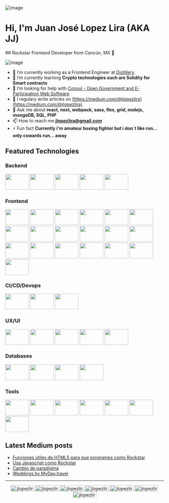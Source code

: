 ![image](https://pbs.twimg.com/profile_banners/14987953/1642787130/1500x500)




# Hi, I'm Juan José Lopez Lira (AKA JJ)
## Rockstar Frontend Developer from Cancún, MX 🤟


![image](https://komarev.com/ghpvc/?username=jlopezlira)


- 🔭 I’m currently working as a Frontend Engineer at [Distillery](http://distillery.com/).
- 🌱 I’m currently learning **Crypto technologies such are Solidity for Smart contracts**
- 🤝 I’m looking for help with [Consul - Open Government and E-Participation Web Software](https://github.com/jlopezlira/consul)
- 📝 I regulary write articles on [https://medium.com/@jlopezlira](https://medium.com/@jlopezlira)
- 💬 Ask me about **react, next, webpack, sass, flex, grid, nodejs, mongoDB, SQL, PHP**
- 📫 How to reach me **jlopezlira@gmail.com**
- ⚡ Fun fact **Currently i'm amateur boxing fighter but i don`t like run... only cowards run... away**

## Featured Technologies

### Backend

<p>
    <img src="https://cdn.jsdelivr.net/gh/devicons/devicon/icons/nodejs/nodejs-original-wordmark.svg" width="75" height="50px">
    <img src="https://cdn.jsdelivr.net/gh/devicons/devicon/icons/express/express-original-wordmark.svg" width="75" height="50px">
    <img src="https://cdn.jsdelivr.net/gh/devicons/devicon/icons/nestjs/nestjs-plain.svg" width="75" height="50px">
    <img src="https://cdn.jsdelivr.net/gh/devicons/devicon/icons/laravel/laravel-plain-wordmark.svg" width="75" height="50px">
    <img src="https://cdn.jsdelivr.net/gh/devicons/devicon/icons/graphql/graphql-plain-wordmark.svg" width="75" height="50px">
</p>

### Frontend
<p>
    <img src="https://cdn.jsdelivr.net/gh/devicons/devicon/icons/html5/html5-original-wordmark.svg" width="75" height="50px">
    <img src="https://cdn.jsdelivr.net/gh/devicons/devicon/icons/css3/css3-original-wordmark.svg" width="75" height="50px">
    <img src="https://cdn.jsdelivr.net/gh/devicons/devicon/icons/sass/sass-original.svg" width="75" height="50px">
    <img src="https://cdn.jsdelivr.net/gh/devicons/devicon/icons/materialui/materialui-original.svg" width="75" height="50px">
    <img src="https://cdn.jsdelivr.net/gh/devicons/devicon/icons/tailwindcss/tailwindcss-original-wordmark.svg" width="75" height="50px">
    <img src="https://cdn.jsdelivr.net/gh/devicons/devicon/icons/javascript/javascript-plain.svg" width="75" height="50px">
    <img src="https://cdn.jsdelivr.net/gh/devicons/devicon/icons/typescript/typescript-plain.svg" width="75" height="50px">
    <img src="https://cdn.jsdelivr.net/gh/devicons/devicon/icons/webpack/webpack-original-wordmark.svg" width="75" height="50px">
    <img src="https://cdn.jsdelivr.net/gh/devicons/devicon/icons/react/react-original-wordmark.svg" width="75" height="50px">
    <img src="https://cdn.jsdelivr.net/gh/devicons/devicon/icons/nextjs/nextjs-original-wordmark.svg" width="75" height="50px">
    <img src="https://cdn.jsdelivr.net/gh/devicons/devicon/icons/redux/redux-original.svg" width="75" height="50px">
    <img src="https://cdn.jsdelivr.net/gh/devicons/devicon/icons/vuejs/vuejs-original-wordmark.svg" width="75" height="50px">
    <img src="https://cdn.jsdelivr.net/gh/devicons/devicon/icons/nuxtjs/nuxtjs-plain-wordmark.svg" width="75" height="50px">
    <img src="https://cdn.jsdelivr.net/gh/devicons/devicon/icons/angularjs/angularjs-original.svg" width="75" height="50px">
    <img src="https://cdn.jsdelivr.net/gh/devicons/devicon/icons/jest/jest-plain.svg" width="75" height="50px">
    <img src="https://cdn.jsdelivr.net/gh/devicons/devicon/icons/storybook/storybook-original-wordmark.svg" width="75" height="50px">
    <img src="https://cdn.jsdelivr.net/gh/devicons/devicon/icons/handlebars/handlebars-original-wordmark.svg" width="75" height="50px">
    <img src="https://cdn.jsdelivr.net/gh/devicons/devicon/icons/woocommerce/woocommerce-original-wordmark.svg" width="75" height="50px">
    <img src="https://cdn.jsdelivr.net/gh/devicons/devicon/icons/wordpress/wordpress-original.svg" width="75" height="50px">
</p>

### CI/CD/Devops

<p>
    <img src="https://cdn.jsdelivr.net/gh/devicons/devicon/icons/docker/docker-original-wordmark.svg" width="75" height="50px">
    <img src="https://cdn.jsdelivr.net/gh/devicons/devicon/icons/googlecloud/googlecloud-original-wordmark.svg" width="75" height="50px">
    <img src="https://cdn.jsdelivr.net/gh/devicons/devicon/icons/heroku/heroku-plain-wordmark.svg" width="75" height="50px">
</p>

### UX/UI

<p>
    <img src="https://cdn.jsdelivr.net/gh/devicons/devicon/icons/figma/figma-original.svg" width="75" height="50px">
    <img src="https://cdn.jsdelivr.net/gh/devicons/devicon/icons/sketch/sketch-original-wordmark.svg" width="75" height="50px">
    <img src="https://cdn.jsdelivr.net/gh/devicons/devicon/icons/illustrator/illustrator-plain.svg" width="75" height="50px">
    <img src="https://cdn.jsdelivr.net/gh/devicons/devicon/icons/photoshop/photoshop-plain.svg" width="75" height="50px">
    <img src="https://cdn.jsdelivr.net/gh/devicons/devicon/icons/xd/xd-plain.svg" width="75" height="50px">
</p>

### Databases

<p>
    <img src="https://cdn.jsdelivr.net/gh/devicons/devicon/icons/mongodb/mongodb-original-wordmark.svg" width="75" height="50px">
    <img src="https://cdn.jsdelivr.net/gh/devicons/devicon/icons/firebase/firebase-plain-wordmark.svg" width="75" height="50px">
    <img src="https://cdn.jsdelivr.net/gh/devicons/devicon/icons/mysql/mysql-original-wordmark.svg" width="75" height="50px">
    <img src="https://cdn.jsdelivr.net/gh/devicons/devicon/icons/postgresql/postgresql-original-wordmark.svg" width="75" height="50px">
</p>

### Tools

<p>
    <img src="https://cdn.jsdelivr.net/gh/devicons/devicon/icons/vscode/vscode-original-wordmark.svg" width="75" height="50px">
    <img src="https://cdn.jsdelivr.net/gh/devicons/devicon/icons/github/github-original-wordmark.svg" width="75" height="50px">
    <img src="https://cdn.jsdelivr.net/gh/devicons/devicon/icons/git/git-original-wordmark.svg" width="75" height="50px">
    <img src="https://cdn.jsdelivr.net/gh/devicons/devicon/icons/markdown/markdown-original.svg" width="75" height="50px">
    <img src="https://cdn.jsdelivr.net/gh/devicons/devicon/icons/npm/npm-original-wordmark.svg" width="75" height="50px">
    <img src="https://cdn.jsdelivr.net/gh/devicons/devicon/icons/slack/slack-original-wordmark.svg" width="75" height="50px">
    <img src="https://cdn.jsdelivr.net/gh/devicons/devicon/icons/trello/trello-plain-wordmark.svg" width="75" height="50px">
</p>


## Latest Medium posts
<!-- BLOG-POST-LIST:START -->
- [Funciones útiles de HTML5 para que programes como Rockstar](https://medium.com/@jlopezlira/funciones-%C3%BAtiles-de-html5-para-que-programes-como-rockstar-af917ac7dfa5?source=rss-f7cf1e9f409a------2)
- [Usa Javascript como Rockstar](https://medium.com/@jlopezlira/usa-javascript-como-rockstar-5f0583e2f75b?source=rss-f7cf1e9f409a------2)
- [Cambio de paradigma](https://medium.com/@jlopezlira/cambio-de-paradigma-809963ed007e?source=rss-f7cf1e9f409a------2)
- [Weddings by MyDay.travel](https://medium.com/@jlopezlira/weddings-by-myday-travel-af67b43f0db3?source=rss-f7cf1e9f409a------2)
<!-- BLOG-POST-LIST:END -->

----

<center>
    <a href="https://dev.to/jlopezlira" target="blank">
        <img align="center" src="https://cdn.jsdelivr.net/npm/simple-icons@3.0.1/icons/dev-dot-to.svg" alt="jlopezlira" height="20" width="75" />
    </a>
    <a href="https://twitter.com/jlopezlira" target="blank">
        <img align="center" src="https://cdn.jsdelivr.net/npm/simple-icons@3.0.1/icons/twitter.svg" alt="jlopezlira" height="20" width="75" />
    </a>
    <a href="https://linkedin.com/in/jlopezlira" target="blank">
        <img align="center" src="https://cdn.jsdelivr.net/npm/simple-icons@3.0.1/icons/linkedin.svg" alt="jlopezlira" height="20" width="75" />
    </a>
    <a href="https://stackoverflow.com/users/13156125" target="blank">
        <img align="center" src="https://cdn.jsdelivr.net/npm/simple-icons@3.0.1/icons/stackoverflow.svg" alt="jlopezlira" height="20" width="75" />
    </a>
    <a href="https://codesandbox.com/jlopezlira" target="blank">
        <img align="center" src="https://cdn.jsdelivr.net/npm/simple-icons@3.0.1/icons/codesandbox.svg" alt="jlopezlira" height="20" width="75" />
    </a>
    <a href="https://instagram.com/jlopezlira" target="blank">
        <img align="center" src="https://cdn.jsdelivr.net/npm/simple-icons@3.0.1/icons/instagram.svg" alt="jlopezlira" height="20" width="75" />
    </a>
    <a href="https://medium.com/@jlopezlira" target="blank">
        <img align="center" src="https://cdn.jsdelivr.net/npm/simple-icons@3.0.1/icons/medium.svg" alt="jlopezlira" height="20" width="75" />
    </a>
</center>
